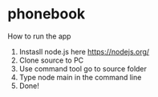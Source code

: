 # phonebook
How to run the app
1. Instasll node.js here https://nodejs.org/
2. Clone source to PC
3. Use command tool go to source folder
4. Type node main in the command line
5. Done!
